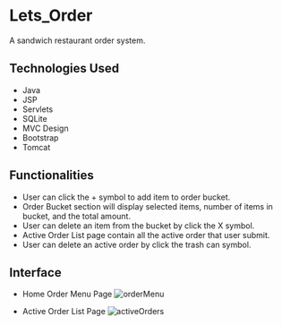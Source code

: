 # Lets_Order
A sandwich restaurant order system.

## Technologies Used
* Java 
* JSP
* Servlets
* SQLite
* MVC Design
* Bootstrap
* Tomcat

## Functionalities
* User can click the + symbol to add item to order bucket.
* Order Bucket section will display selected items, number of items in bucket, and the total amount.
* User can delete an item from the bucket by click the X symbol.
* Active Order List page contain all the active order that user submit.
* User can delete an active order by click the trash can symbol.


## Interface
* Home Order Menu Page
![orderMenu](https://user-images.githubusercontent.com/17914251/99303598-2f718c80-281f-11eb-96ae-877ab97f9f04.png)

* Active Order List Page
![activeOrders](https://user-images.githubusercontent.com/17914251/99303595-2ed8f600-281f-11eb-8775-b082c8150b7c.png)

